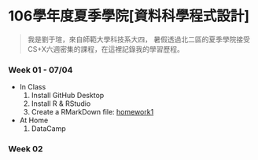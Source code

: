 ﻿# 106學年度夏季學院[資料科學程式設計]
> 我是劉于瑄，來自師範大學科技系大四，
> 暑假透過北二區的夏季學院接受CS+X六週密集的課程，在這裡記錄我的學習歷程。

### Week 01 - 07/04
* In Class
    1. Install GitHub Desktop
    2. Install R & RStudio
    3. Create a RMarkDown file: [homework1](/week_01/homework1.html)
* At Home
    1. DataCamp

### Week 02